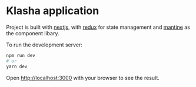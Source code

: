 # Klasha  application

Project is built with [nextjs](https://nextjs.org/docs), with [redux](https://redux.js.org/api/api-reference) for state management and [mantine](https://mantine.dev/pages/basics/) as the component libary.

To run the development server:

```bash
npm run dev
# or
yarn dev
```

Open [http://localhost:3000](http://localhost:3000) with your browser to see the result.
